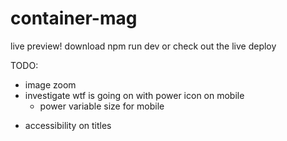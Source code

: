 # container-mag

live preview!
download npm run dev or check out the live deploy

TODO:
- image zoom
- investigate wtf is going on with power icon on mobile
    + power variable size for mobile
+ accessibility on titles